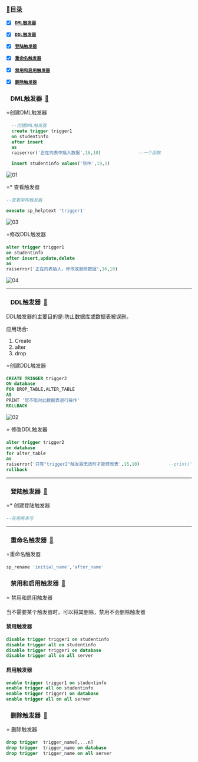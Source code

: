 ### <a  id="top" href="#top">:closed_book:目录 </a>


- [x] <a href="#01">**`DML触发器`**</a>
- [x] <a href="#02">**`DDL触发器`**</a>
- [x] <a href="#03">**`登陆触发器`**</a>
- [x] <a href="#04">**`重命名触发器`**</a>
- [x] <a href="#05">**`禁用和启用触发器`**</a>
- [x] <a href="#06">**`删除触发器`**</a>



### &nbsp;&nbsp; <a id="01">DML触发器</a>&nbsp;&nbsp;<a href="#top">:blue_book:</a>

:star:创建DML触发器
```sql
  --创建DML触发器
  create trigger trigger1
  on studentinfo
  after insert
  as
  raiserror('正在向表中插入数据',16,10)              --一个函数

  insert studentinfo values('张伟',19,1)
```
![01]()


:star:* 查看触发器
```sql
--查看架构触发器

execute sp_helptext 'trigger1'
```
![03]()



:star:修改DDL触发器
```sql
alter trigger trigger1
on studentinfo
after insert,update,delete
as
raiserror('正在向表插入，修改或删除数据',16,10)
```
![04]()




---
### &nbsp;&nbsp; <a id="02">DDL触发器</a>&nbsp;&nbsp;<a href="#top">:blue_book:</a>    
DDL触发器的主要目的是:防止数据库或数据表被误删。

应用场合:
1. Create
2. alter
3. drop


:star:创建DDL触发器
```sql
CREATE TRIGGER trigger2
ON database
FOR DROP_TABLE,ALTER_TABLE
AS
PRINT '您不能对此数据表进行操作'
ROLLBACK
```
![02]()

:star: 修改DDL触发器
```sql
alter trigger trigger2
on database
for alter_table
as
raiserror('只有"trigger2"触发器无效时才能修改表',16,10)           --print('只有"trigger2"触发器无效时才能修改表')
rollback
```


---
### &nbsp;&nbsp; <a id="03">登陆触发器</a>&nbsp;&nbsp;<a href="#top">:blue_book:</a>

:star:* 创建登陆触发器
```sql
--有用再来写
```

---

### &nbsp;&nbsp; <a id="04">重命名触发器</a>&nbsp;&nbsp;<a href="#top">:blue_book:</a>


:star:重命名触发器
```sql
sp_rename 'initial_name','after_name'
```


### &nbsp;&nbsp; <a id="05">禁用和启用触发器</a>&nbsp;&nbsp;<a href="#top">:blue_book:</a>

:star: 禁用和启用触发器

当不需要某个触发器时，可以将其删除，禁用不会删除触发器

#### 禁用触发器
```sql
disable trigger trigger1 on studentinfo
disable trigger all on studentinfo
disable trigger trigger1 on database
disable trigger all on all server
```
#### 启用触发器
```sql
enable trigger trigger1 on studentinfo
enable trigger all on studentinfo
enable trigger trigger1 on database
enable trigger all on all server
```


### &nbsp;&nbsp; <a id="06">删除触发器</a>&nbsp;&nbsp;<a href="#top">:blue_book:</a>

:star: 删除触发器
```sql
drop trigger  trigger_name[,...n]
drop trigger  trigger_name on database
drop trigger  trigger_name on all server
```









